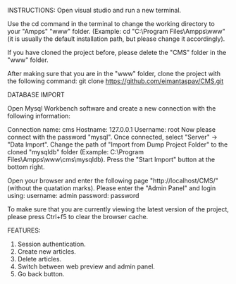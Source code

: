 INSTRUCTIONS:
Open visual studio and run a new terminal.

Use the cd command in the terminal to change the working directory to your "Ampps" "www" folder. (Example: cd "C:\Program Files\Ampps\www" (it is usually the default installation path, but please change it accordingly).

If you have cloned the project before, please delete the "CMS" folder in the "www" folder.

After making sure that you are in the "www" folder, clone the project with the following command: git clone https://github.com/eimantaspav/CMS.git

DATABASE IMPORT

Open Mysql Workbench software and create a new connection with the following information:

Connection name: cms
Hostname: 127.0.0.1 
Username: root
Now please connect with the password "mysql". Once connected, select "Server" -> "Data Import". 
Change the path of "Import from Dump Project Folder" to the cloned "mysqldb" folder (Example: C:\Program Files\Ampps\www\cms\mysqldb). 
Press the "Start Import" button at the bottom right.

Open your browser and enter the following page "http://localhost/CMS/" (without the quatation marks).
Please enter the "Admin Panel" and login using:
username: admin
password: password

To make sure that you are currently viewing the latest version of the project, please press Ctrl+f5 to clear the browser cache.

FEATURES:

1. Session authentication.
2. Create new articles.
3. Delete articles.
4. Switch between web preview and admin panel.
5. Go back button.